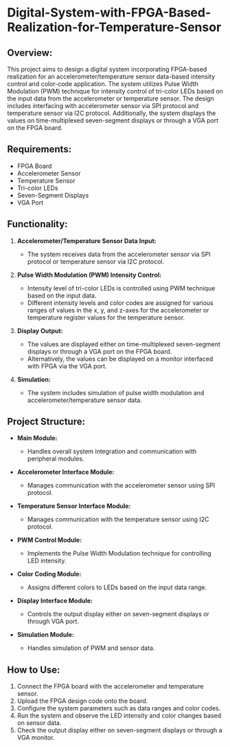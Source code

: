 # Digital-System-with-FPGA-Based-Realization-for-Temperature-Sensor

## Overview:
This project aims to design a digital system incorporating FPGA-based realization for an accelerometer/temperature sensor data-based intensity control and color-code application. The system utilizes Pulse Width Modulation (PWM) technique for intensity control of tri-color LEDs based on the input data from the accelerometer or temperature sensor. The design includes interfacing with accelerometer sensor via SPI protocol and temperature sensor via I2C protocol. Additionally, the system displays the values on time-multiplexed seven-segment displays or through a VGA port on the FPGA board.

## Requirements:
- FPGA Board
- Accelerometer Sensor
- Temperature Sensor
- Tri-color LEDs
- Seven-Segment Displays
- VGA Port

## Functionality:
1. **Accelerometer/Temperature Sensor Data Input:**
   - The system receives data from the accelerometer sensor via SPI protocol or temperature sensor via I2C protocol.

2. **Pulse Width Modulation (PWM) Intensity Control:**
   - Intensity level of tri-color LEDs is controlled using PWM technique based on the input data.
   - Different intensity levels and color codes are assigned for various ranges of values in the x, y, and z-axes for the accelerometer or temperature register values for the temperature sensor.

3. **Display Output:**
   - The values are displayed either on time-multiplexed seven-segment displays or through a VGA port on the FPGA board.
   - Alternatively, the values can be displayed on a monitor interfaced with FPGA via the VGA port.

4. **Simulation:**
   - The system includes simulation of pulse width modulation and accelerometer/temperature sensor data.

## Project Structure:
- **Main Module:**
  - Handles overall system integration and communication with peripheral modules.
  
- **Accelerometer Interface Module:**
  - Manages communication with the accelerometer sensor using SPI protocol.
  
- **Temperature Sensor Interface Module:**
  - Manages communication with the temperature sensor using I2C protocol.
  
- **PWM Control Module:**
  - Implements the Pulse Width Modulation technique for controlling LED intensity.
  
- **Color Coding Module:**
  - Assigns different colors to LEDs based on the input data range.
  
- **Display Interface Module:**
  - Controls the output display either on seven-segment displays or through VGA port.
  
- **Simulation Module:**
  - Handles simulation of PWM and sensor data.

## How to Use:
1. Connect the FPGA board with the accelerometer and temperature sensor.
2. Upload the FPGA design code onto the board.
3. Configure the system parameters such as data ranges and color codes.
4. Run the system and observe the LED intensity and color changes based on sensor data.
5. Check the output display either on seven-segment displays or through a VGA monitor.
